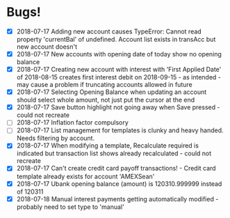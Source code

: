 Bugs!
====

- [x] 2018-07-17  Adding new account causes TypeError: Cannot read property 'currentBal' of undefined. 
                  Account list exists in transAcc but new account doesn't
- [x] 2018-07-17  New accounts with opening date of today show no opening balance
- [x] 2018-07-17  Creating new account with interest with 'First Applied Date' of 2018-08-15 creates first interest debit on 2018-09-15 - as intended - may cause a problem if truncating accounts allowed in future
- [x] 2018-07-17  Selecting Opening Balance when updating an account should select whole amount, not just put the cursor at the end
- [x] 2018-07-17  Save button highlight not going away when Save pressed - could not recreate
- [ ] 2018-07-17  Inflation factor compulsory
- [ ] 2018-07-17  List management for templates is clunky and heavy handed. Needs filtering by account.
- [x] 2018-07-17  When modifying a template, Recalculate required is indicated but transaction list shows already recalculated - could not recreate
- [x] 2018-07-17  Can't create credit card payoff transactions! - Credit card template already exists for account 'AMEXSean'
- [x] 2018-07-17  Ubank opening balance (amount) is 120310.999999 instead of 120311
- [x] 2018-07-18  Manual interest payments getting automatically modified - probably need to set type to 'manual'